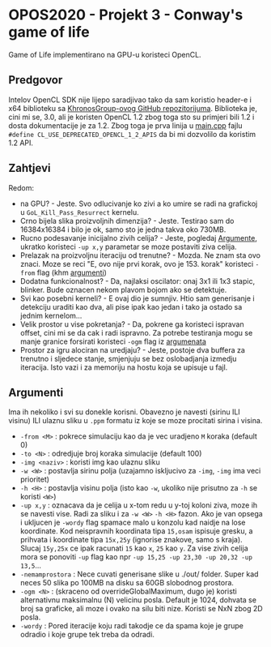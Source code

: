 # OPOS2020 - Projekt 3 - Conway's game of life
Game of Life implementirano na GPU-u koristeci OpenCL.
## Predgovor
Intelov OpenCL SDK nije lijepo saradjivao tako da sam koristio header-e i x64 biblioteku sa [KhronosGroup-ovog GitHub repozitorijuma](https://github.com/KhronosGroup/OpenCL-SDK). Biblioteka je, cini mi se, 3.0, ali je koristen OpenCL 1.2 zbog toga sto su primjeri bili 1.2 i dosta dokumentacije je za 1.2. Zbog toga je prva linija u [main.cpp](OPOS-Zadatak3-Conway-Drugi-Pokusaj/main.cpp) fajlu `#define CL_USE_DEPRECATED_OPENCL_1_2_APIS` da bi mi dozvolilo da koristim 1.2 API.

## Zahtjevi
Redom:
* na GPU? - Jeste. Svo odlucivanje ko zivi a ko umire se radi na grafickoj u `GoL_Kill_Pass_Resurrect` kernelu.
* Crno bijela slika proizvoljnih dimenzija? - Jeste. Testirao sam do 16384x16384 i bilo je ok, samo sto je jedna takva oko 730MB.
* Rucno podesavanje inicijalno zivih celija? - Jeste, pogledaj [Argumente](#argumenti), ukratko koristeci `-up x,y` parametar se moze postaviti ziva celija.
* Prelazak na proizvoljnu iteraciju od trenutne? - Mozda. Ne znam sta ovo znaci. Moze se reci "E, ovo nije prvi korak, ovo je 153. korak" koristeci `-from` flag (khm [argumenti](#argumenti))
* Dodatna funkcionalnost? - Da, najlaksi oscilator: onaj 3x1 ili 1x3 stapic, blinker. Bude oznacen nekom plavom bojom ako se detektuje.
* Svi kao posebni kerneli? - E ovaj dio je sumnjiv. Htio sam generisanje i detekciju uraditi kao dva, ali pise ipak kao jedan i tako ja ostado sa jednim kernelom...
* Velik prostor u vise pokretanja? - Da, pokrene ga koristeci ispravan offset, cini mi se da cak i radi ispravno. Za potrebe testiranja mogu se manje granice forsirati koristeci `-ogm` flag iz [argumenata](#argumenti)
* Prostor za igru alociran na uredjaju? - Jeste, postoje dva buffera za trenutno i sljedece stanje, smjenjuju se bez oslobadjanja izmedju iteracija. Isto vazi i za memoriju na hostu koja se upisuje u fajl.

## Argumenti
Ima ih nekoliko i svi su donekle korisni. Obavezno je navesti (sirinu ILI visinu) ILI ulaznu sliku u `.ppm` formatu iz koje se moze procitati sirina i visina.
* `-from <M>` : pokrece simulaciju kao da je vec uradjeno `M` koraka (default 0)
* `-to <N>` : odredjuje broj koraka simulacije (default 100)
* `-img <naziv>` : koristi img kao ulaznu sliku
* `-w <W>` : postavlja sirinu polja (uzajamno iskljucivo za `-img`, `-img` ima veci prioritet)
* `-h <H>` : postavlja visinu polja (isto kao `-w`, ukoliko nije prisutno za `-h` se koristi `<W>`)
* `-up x,y` : oznacava da je celija u x-tom redu u y-toj koloni ziva, moze ih se navesti vise. Radi za sliku i za `-w <W>` `-h <H>` fazon. Ako je van opsega i ukljucen je `-wordy` flag spamace malo u konzolu kad naidje na lose koordinate. Kod neispravnih koordinata tipa `15,osam` ispisuje gresku, a prihvata i koordinate tipa `15x,25y` (ignorise znakove, samo s kraja). Slucaj `15y,25x` ce ipak racunati `15` kao `x`, `25` kao `y`. Za vise zivih celija mora se ponoviti `-up` flag kao npr `-up 15,25 -up 23,30 -up 20,32 -up 13,5`...
* `-nemamprostora` : Nece cuvati generisane slike u ./out/ folder. Super kad neces 50 slika po 100MB na disku sa 60GB slobodnog prostora.
* `-ogm <N>` : (skraceno od overrideGlobalMaximum, dugo je) koristi alternativnu maksimalnu (N) velicinu posla. Default je 1024, dohvata se broj sa graficke, ali moze i ovako na silu biti nize. Koristi se NxN zbog 2D posla.
* `-wordy` : Pored iteracije koju radi takodje ce da spama koje je grupe odradio i koje grupe tek treba da odradi.
